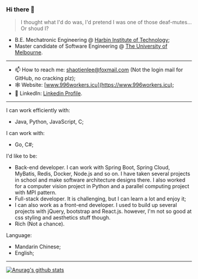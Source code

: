 ### Hi there 👋

> I thought what I'd do was, I'd pretend I was one of those deaf-mutes... Or shoud I?

- B.E. Mechatronic Engineering @ [Harbin Institute of Technology](http://www.hit.edu.cn);
- Master candidate of Software Engineering @ [The University of Melbourne](https://www.unimelb.edu.au). 

---

- 📫 How to reach me: shaotienlee@foxmail.com (Not the login mail for GitHub, no cracking plz);
- 🕸 Website: [www.996workers.icu](https://www.996workers.icu);
- 🐥 LinkedIn: [Linkedin Profile](https://www.linkedin.com/in/xiaotian-li-063821208/).

---

I can work efficiently with:
- Java, Python, JavaScript, C;

I can work with:
- Go, C#;

I'd like to be:
- Back-end developer. I can work with Spring Boot, Spring Cloud, MyBatis, Redis, Docker, Node.js and so on. I have taken several projects in school and make software architecture designs there. I also worked for a computer vision project in Python and a parallel computing project with MPI pattern.
- Full-stack developer. It is challenging, but I can learn a lot and enjoy it;
- I can also work as a front-end developer. I used to build up several projects with jQuery, bootstrap and React.js. however, I'm not so good at css styling and aesthetics stuff though.
- Rich (Not a chance).

Language:
- Mandarin Chinese;
- English;

---
[![Anurag's github stats](https://github-readme-stats.vercel.app/api?username=Blackmesa-Canteen&show_icons=true&count_private=true)](https://github.com/Blackmesa-Canteen)



